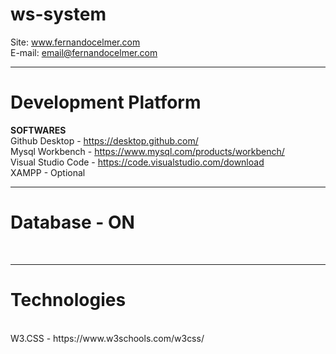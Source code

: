 # ws-system

Site: www.fernandocelmer.com
</br>
E-mail: email@fernandocelmer.com
________________________________

# Development Platform
<b>SOFTWARES</b><br>
Github Desktop - https://desktop.github.com/ <br>
Mysql Workbench - https://www.mysql.com/products/workbench/ <br>
Visual Studio Code - https://code.visualstudio.com/download <br>
XAMPP - Optional
________________________________

# Database - ON
<br>
<img src=""></p>

________________________________

# Technologies
<br>
W3.CSS - https://www.w3schools.com/w3css/ <br> 
